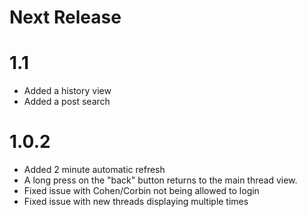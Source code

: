 Next Release
============

1.1
===
 * Added a history view
 * Added a post search

1.0.2
=====
 * Added 2 minute automatic refresh
 * A long press on the "back" button returns to the main thread view.
 * Fixed issue with Cohen/Corbin not being allowed to login
 * Fixed issue with new threads displaying multiple times